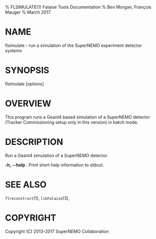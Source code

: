% FLSIMULATE(1) Falaise Tools Documentation
% Ben Morgan, François Mauger
% March 2017

# NAME

flsimulate - run a simulation of the SuperNEMO experiment detector systems

# SYNOPSIS

flsimulate [options]

# OVERVIEW

This program runs a Geant4 based simulation of a SuperNEMO detector
(Tracker Commissioning setup only in this version) in batch mode.

# DESCRIPTION

Run a Geant4 simulation of a SuperNEMO detector

**-h, --help**
:    Print short help information to stdout.

# SEE ALSO

`flreconstruct`(1), `libFalaise`(3),

# COPYRIGHT

Copyright (C) 2013-2017 SuperNEMO Collaboration
